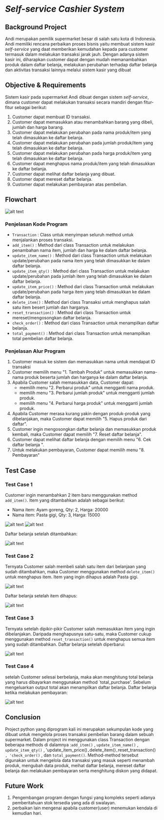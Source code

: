 # _Self-service Cashier System_
## Background Project
Andi merupakan pemilik supermarket besar di salah satu kota di Indonesia. Andi memiliki rencana perbaikan proses bisnis yaitu membuat sistem kasir _self-service_ yang daat memberikan kemudahan kepada para customer termasuk dalam melakukan transaksi jarak jauh. Dengan adanya sistem kasir ini, diharapkan customer dapat dengan mudah memanambahkan produk dalam daftar belanja, melakukan perubahan terhadap daftar belanja dan aktivitas transaksi lainnya melalui sistem kasir yang dibuat

## Objective & Requirements
Sistem kasir pada supermarket Andi dibuat dengan sistem _self-service_, dimana customer dapat melakukan transaksi secara mandiri dengan fitur-fitur sebagai berikut: 
1. Customer dapat membuat ID transaksi.
2. Customer dapat memasukkan atau menambahkan barang yang dibeli, jumlah dan harga barang.
3. Customer dapat melakukan perubahan pada nama produk/item yang telah dimasukkan ke daftar belanja.
4. Customer dapat melakukan perubahan pada jumlah produk/item yang telah dimasukkan ke daftar belanja.
5. Customer dapat melakukan perubahan pada harga produk/item yang telah dimasukkan ke daftar belanja.
6. Customer dapat menghapus nama produk/item yang telah dimasukkan ke daftar belanja.
7. Customer dapat melihat daftar belanja yang dibuat.
8. Customer dapat mereset daftar belanja.
9. Customer dapat melakukan pembayaran atas pembelian.

## Flowchart
![alt text](https://github.com/destaaa/Pacmann-Project-Phyton/blob/main/Saved%20Pictures/flowchart.png?raw=true)
### Penjelasan Kode Program
* `Transaction` : Class untuk menyimpan seluruh method untuk menjalankan proses transaksi.
* `add_item()` : Method dari class Transaction untuk melakukan penambahan nama item, jumlah dan harga ke dalam daftar belanja.
* `update_item_name()` : Method dari class Transaction untuk melakukan update/perubahan pada nama item yang telah dimasukkan ke dalam daftar belanja.
* `update_item_qty()` : Method dari class Transaction untuk melakukan update/perubahan pada jumlah item yang telah dimasukkan ke dalam daftar belanja.
* `update_item_price()` : Method dari class Transaction untuk melakukan update/perubahan pada harga item yang telah dimasukkan ke dalam daftar belanja.
* `delete_item()` : Method dari class Transaksi untuk menghapus salah satu item besert jumlah dan harganya.
* `reset_transaction()` : Method dari class Transaction untuk mereset/mengosongkan daftar belanja.
* `check_order()` : Method dari class Transaction untuk menampilkan daftar belanja.
* `total_payment()` : Method dari class Transaction untuk menampilkan total pembelian daftar belanja.
### Penjelasan Alur Program
1. Customer masuk ke sistem dan memasukkan nama untuk mendapat ID transaksi
2. Customer memilih menu "1. Tambah Produk" untuk memasukkan nama-nama produk beserta jumlah dan harganya ke dalam daftar belanja.
3. Apabila Customer salah memasukkan data, Customer dapat:
   - memilih menu "2. Perbarui produk" untuk mengganti nama produk.
   - memilih menu "3. Perbarui jumlah produk" untuk mengganti jumlah produk.
   - memilih menu "4. Perbarui harga produk" untuk mengganti jumlah produk.
4. Apabila Customer merasa kurang yakin dengan produk-produk yang dibelanjakan, maka Customer dapat memilih "5. Hapus produk dari daftar".
5. Customer ingin mengosongkan daftar belanja dan memasukkan produk kembali, maka Customer dapat memilih "7. Reset daftar belanja".
6. Customer dapat melihat daftar belanja dengan memilih menu "6. Cek daftar belanja ".
7. Untuk melakukan pembayaran, Customer dapat memilih menu "8. Pembayaran"

## Test Case
### Test Case 1
Customer ingin menambahkan 2 item baru menggunakan method `add_item()`. Item yang ditambahkan adalah sebagai berikut:
* Nama item: Ayam goreng, Qty: 2, Harga: 20000
* Nama item: Pasta gigi, Qty: 3, Harga: 15000

![alt text](https://github.com/destaaa/Pacmann-Project-Phyton/blob/main/Saved%20Pictures/Add%20item1.png?raw=true)
![alt text](https://github.com/destaaa/Pacmann-Project-Phyton/blob/main/Saved%20Pictures/Add%20item2.png?raw=true)

Daftar belanja setelah ditambahkan:

![alt text](https://github.com/destaaa/Pacmann-Project-Phyton/blob/main/Saved%20Pictures/list1.png?raw=true)

### Test Case 2
Ternyata Customer salah membeli salah satu item dari belanjaan yang sudah ditambahkan, maka Customer menggunakan method `delete_item()` untuk menghapus item. Item yang ingin dihapus adalah Pasta gigi.

![alt text](https://github.com/destaaa/Pacmann-Project-Phyton/blob/main/Saved%20Pictures/delete%20item.png?raw=true)

Daftar belanja setelah item dihapus:

![alt text](https://github.com/destaaa/Pacmann-Project-Phyton/blob/main/Saved%20Pictures/list2.png?raw=true)

### Test Case 3
Ternyata setelah dipikir-pikir Customer salah memasukkan item yang ingin dibelanjakan. Daripada menghapusnya satu-satu, maka Customer cukup menggunakan method `reset_transaction()` untuk menghapus semua item yang sudah ditambahkan.
Daftar belanja setelah diperbarui:

![alt text](https://github.com/destaaa/Pacmann-Project-Phyton/blob/main/Saved%20Pictures/reset%20list.png?raw=true)

### Test Case 4
setelah Customer selesai berbelanja, maka akan menghitung total belanja yang harus dibayarkan menggunakan method `total_purchase'. Sebelum mengeluarkan output total akan menampilkan daftar belanja.
Daftar belanja ketika melakukan pembayaran:

![alt text](https://github.com/destaaa/Pacmann-Project-Phyton/blob/main/Saved%20Pictures/payment.png?raw=true)

## Conclusion
Project python yang diprogram kali ini merupakan sekumpulan kode yang dibuat untuk mengelola proses transaksi pembelian barang dalam sebuah supermarket. Dalam project ini menggunakan class Transaction dengan beberapa methods di dalamnya :`add_item()` , `update_item_name()` , `update_item_qty()` , 'update_item_price()` , `delete_item()` , `reset_transaction()` , 'check_order()` , dan `total_payment()`. Method-method tersebut digunakan untuk mengelola data transaksi yang masuk seperti menambah produk, mengubah data produk, meihat daftar belanja, mereset daftar belanja dan melakukan pembayaran serta menghitung diskon yang didapat.

## Future Work
1.  Pengembangan program dengan fungsi yang kompleks seperti adanya pemberitahuan stok tersedia yang ada di swalayan.
2. perbaikan lain mengenai apabila customer(user) menemukan kendala di kemudian hari.
